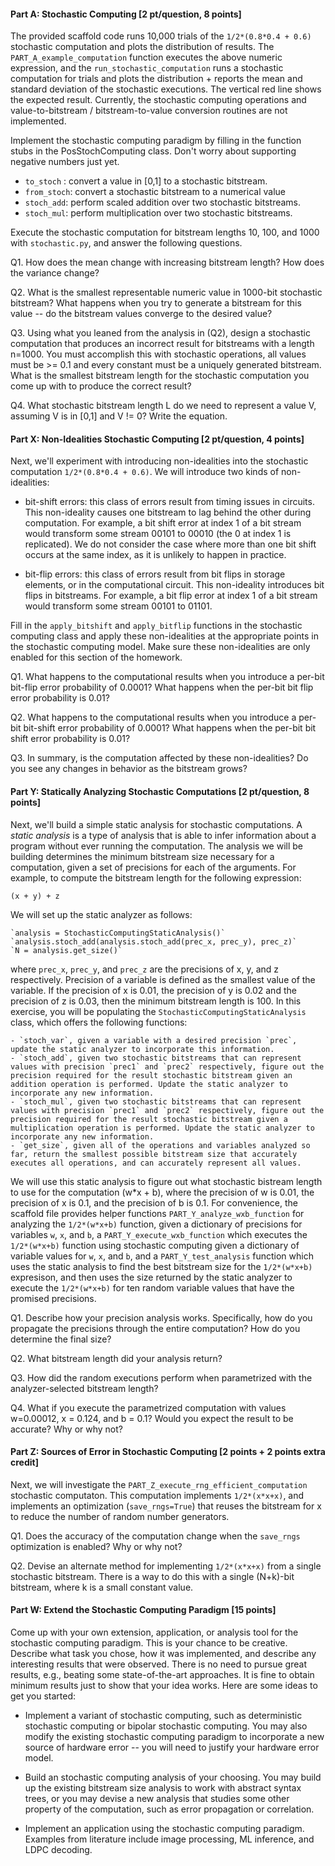 #### Part A: Stochastic Computing [2 pt/question, 8 points]

The provided scaffold code runs 10,000 trials of the `1/2*(0.8*0.4 + 0.6)` stochastic computation and plots the distribution of results. The `PART_A_example_computation` function executes the above numeric expression, and the `run_stochastic_computation` runs a stochastic computation for <ntrials> trials and plots the distribution + reports the mean and standard deviation of the stochastic executions. The vertical red line shows the expected result. Currently, the stochastic computing operations and value-to-bitstream / bitstream-to-value conversion routines are not implemented. 

Implement the stochastic computing paradigm by filling in the function stubs in the PosStochComputing class. Don't worry about supporting negative numbers just yet.

- `to_stoch` : convert a value in [0,1] to a stochastic bitstream.
- `from_stoch`: convert a stochastic bitstream to a numerical value
- `stoch_add`: perform scaled addition over two stochastic bitstreams.
- `stoch_mul`: perform multiplication over two stochastic bitstreams.

Execute the stochastic computation for bitstream lengths 10, 100, and 1000 with `stochastic.py`, and answer the following questions.

Q1. How does the mean change with increasing bitstream length? How does the variance change?

Q2. What is the smallest representable numeric value in 1000-bit stochastic bitstream? What happens when you try to generate a bitstream for this value -- do the bitstream values converge to the desired value?

Q3. Using what you leaned from the analysis in (Q2), design a stochastic computation that produces an incorrect result for bitstreams with a length n=1000. You must accomplish this with stochastic operations, all values must be >= 0.1 and every constant must be a uniquely generated bitstream. What is the smallest bitstream length for the stochastic computation you come up with to produce the correct result?

Q4. What stochastic bitstream length L do we need to represent a value V, assuming V is in [0,1] and V != 0? Write the equation.

#### Part X: Non-Idealities Stochastic Computing [2 pt/question, 4 points]

Next, we'll experiment with introducing non-idealities into the stochastic computation `1/2*(0.8*0.4 + 0.6)`. We will introduce two kinds of non-idealities:

- bit-shift errors: this class of errors result from timing issues in circuits. This non-ideality causes one bitstream to lag behind the other during computation. For example, a bit shift error at index 1 of a bit stream would transform some stream 00101 to 00010 (the 0 at index 1 is replicated). We do not consider the case where more than one bit shift occurs at the same index, as it is unlikely to happen in practice.

- bit-flip errors: this class of errors result from bit flips in storage elements, or in the computational circuit. This non-ideality introduces bit flips in bitstreams. For example, a bit flip error at index 1 of a bit stream would transform some stream 00101 to 01101.

Fill in the `apply_bitshift` and `apply_bitflip` functions in the stochastic computing class and apply these non-idealities at the appropriate points in the stochastic computing model. Make sure these non-idealities are only enabled for this section of the homework.

Q1. What happens to the computational results when you introduce a per-bit bit-flip error probability of 0.0001? What happens when the per-bit bit flip error probability is 0.01?

Q2. What happens to the computational results when you introduce a per-bit bit-shift error probability of 0.0001? What happens when the per-bit bit shift error probability is 0.01?

Q3. In summary, is the computation affected by these non-idealities? Do you see any changes in behavior as the bitstream grows?

#### Part Y: Statically Analyzing Stochastic Computations [2 pt/question, 8 points]

Next, we'll build a simple static analysis for stochastic computations. A _static analysis_ is a type of analysis that is able to infer information about a program without ever running the computation. The analysis we will be building determines the minimum bitstream size necessary for a computation, given a set of precisions for each of the arguments. For example, to compute the bitstream length for the following expression:

    (x + y) + z

We will set up the static analyzer as follows:

    `analysis = StochasticComputingStaticAnalysis()`
    `analysis.stoch_add(analysis.stoch_add(prec_x, prec_y), prec_z)`
    `N = analysis.get_size()`

where `prec_x`, `prec_y`, and `prec_z` are the precisions of x, y, and z respectively. Precision of a variable is defined as the smallest value of the variable. If the precision of x is 0.01, the precision of y is 0.02 and the precision of z is 0.03, then the minimum bitstream length is 100. In this exercise, you will be populating the `StochasticComputingStaticAnalysis` class, which offers the following functions:

    - `stoch_var`, given a variable with a desired precision `prec`, update the static analyzer to incorporate this information.
    - `stoch_add`, given two stochastic bitstreams that can represent values with precision `prec1` and `prec2` respectively, figure out the precision required for the result stochastic bitstream given an addition operation is performed. Update the static analyzer to incorporate any new information.
    - `stoch_mul`, given two stochastic bitstreams that can represent values with precision `prec1` and `prec2` respectively, figure out the precision required for the result stochastic bitstream given a multiplication operation is performed. Update the static analyzer to incorporate any new information.
    - `get_size`, given all of the operations and variables analyzed so far, return the smallest possible bitstream size that accurately executes all operations, and can accurately represent all values.

We will use this static analysis to figure out what stochastic bistream length to use for the computation (w*x + b), where the precision of w is 0.01, the precision of x is 0.1, and the precision of b is 0.1. For convenience, the scaffold file provides helper functions `PART_Y_analyze_wxb_function` for analyzing the `1/2*(w*x+b)` function, given a dictionary of precisions for variables `w`, `x`, and `b`, a `PART_Y_execute_wxb_function` which executes the `1/2*(w*x+b)` function using stochastic computing given a dictionary of variable values for `w`, `x`, and `b`, and a `PART_Y_test_analysis` function which uses the static analysis to find the best bitstream size for the `1/2*(w*x+b)` expresison, and then uses the size returned by the static analyzer to execute the `1/2*(w*x+b)` for ten random variable values that have the promised precisions.

Q1. Describe how your precision analysis works. Specifically, how do you propagate the precisions through the entire computation? How do you determine the final size?

Q2. What bitstream length did your analysis return?

Q3. How did the random executions perform when parametrized with the analyzer-selected bitstream length?

Q4. What if you execute the parametrized computation with values w=0.00012, x = 0.124, and b = 0.1? Would you expect the result to be accurate? Why or why not?
 
#### Part Z: Sources of Error in Stochastic Computing [2 points + 2 points extra credit]

Next, we will investigate the `PART_Z_execute_rng_efficient_computation` stochastic computaton. This computation implements `1/2*(x*x+x)`, and implements an optimization (`save_rngs=True`) that reuses the bitstream for x to reduce the number of random number generators.

Q1. Does the accuracy of the computation change when the `save_rngs` optimization is enabled? Why or why not?

Q2. Devise an alternate method for implementing `1/2*(x*x+x)` from a single stochastic bitstream. There is a way to do this with a single (N+k)-bit bitstream, where k is a small constant value.

 
#### Part W: Extend the Stochastic Computing Paradigm [15 points]

Come up with your own extension, application, or analysis tool for the stochastic computing paradigm. This is your chance to be creative. Describe what task you chose, how it was implemented, and describe any interesting results that were observed. There is no need to pursue great results, e.g., beating some state-of-the-art approaches. It is fine to obtain minimum results just to show that your idea works. Here are some ideas to get you started:

- Implement a variant of stochastic computing, such as deterministic stochastic computing or bipolar stochastic computing. You may also modify the existing stochastic computing paradigm to incorporate a new source of hardware error -- you will need to justify your hardware error model. 

- Build an stochastic computing analysis of your choosing. You may build up the existing bitstream size analysis to work with abstract syntax trees, or you may devise a new analysis that studies some other property of the computation, such as error propagation or correlation.

- Implement an application using the stochastic computing paradigm. Examples from literature include image processing, ML inference, and LDPC decoding.